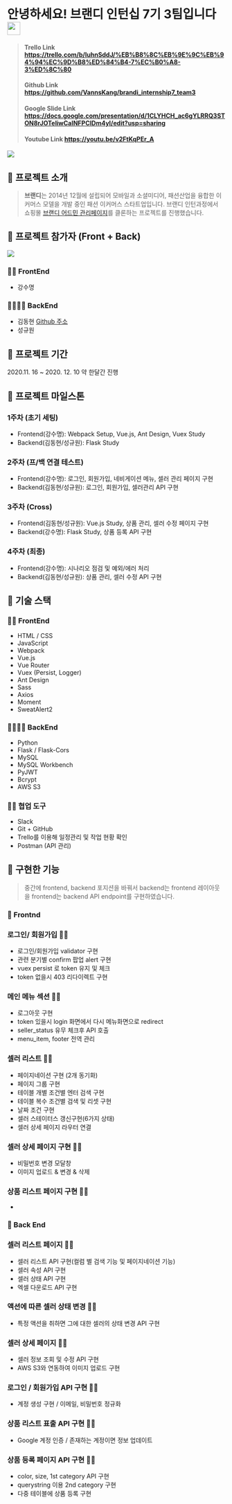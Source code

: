 # 안녕하세요! 브랜디 인턴십 7기 3팀입니다 <img src="https://raw.githubusercontent.com/MartinHeinz/MartinHeinz/master/wave.gif" width="30px">

>#### Trello Link https://trello.com/b/IuhnSddJ/%EB%B8%8C%EB%9E%9C%EB%94%94%EC%9D%B8%ED%84%B4-7%EC%B0%A8-3%ED%8C%80
>#### Github Link https://github.com/VannsKang/brandi_internship7_team3
>#### Google Slide Link https://docs.google.com/presentation/d/1CLYHCH_ac6gYLRRQ3STON8rJOTeIiwCaINFPClDm4yI/edit?usp=sharing
>#### Youtube Link https://youtu.be/v2FtKqPEr_A



![](https://www.brandi.co.kr/static/3.44.19/images/og-brandi.jpg)

## 👜 프로젝트 소개
>**브랜디**는 2014년 12월에 설립되어 모바일과 소셜미디어, 패션산업을 융합한 이커머스 모델을 개발 중인 패션 이커머스 스타트업입니다.
브랜디 인턴과정에서 쇼핑몰 [브랜디 어드민 관리페이지](https://admin.brandi.co.kr/)를 클론하는 프로젝트를 진행했습니다.

## 👜 프로젝트 참가자 (Front + Back)
![](https://user-images.githubusercontent.com/4216651/102052732-df8be280-3e29-11eb-86ef-be4e5f4ab8ab.jpg)

### 🧔🏻 FrontEnd
+ 강수명

### 🧑🏻👩🏻 BackEnd
+ 김동현 [Github 주소](https://github.com/Daphne-dev)
+ 성규원

## 👜 프로젝트 기간
2020.11. 16 ~ 2020. 12. 10 약 한달간 진행


## 👜 프로젝트 마일스톤
### 1주차 (초기 세팅)
* Frontend(강수명): Webpack Setup, Vue.js, Ant Design, Vuex Study
* Backend(김동현/성규원): Flask Study

### 2주차 (프/백 연결 테스트)
* Frontend(강수명): 로그인, 회원가입, 네비게이션 메뉴, 셀러 관리 페이지 구현
* Backend(김동현/성규원): 로그인, 회원가입, 셀러관리 API 구현 

### 3주차 (Cross)
* Frontend(김동현/성규원): Vue.js Study, 상품 관리, 셀러 수정 페이지 구현
* Backend(강수명): Flask Study, 상품 등록 API 구현

### 4주차 (최종)
* Frontend(강수명): 시나리오 점검 및 예외/에러 처리
* Backend(김동현/성규원): 상품 관리, 셀러 수정 API 구현

## 👜 기술 스택
### 🧔🏻  FrontEnd
+ HTML / CSS
+ JavaScript
+ Webpack
+ Vue.js
+ Vue Router
+ Vuex (Persist, Logger)
+ Ant Design
+ Sass
+ Axios
+ Moment
+ SweatAlert2

### 🧑🏻👩🏻 BackEnd
+ Python
+ Flask / Flask-Cors
+ MySQL
+ MySQL Workbench
+ PyJWT
+ Bcrypt
+ AWS S3


### 🤼‍♂️ 협업 도구
+ Slack
+ Git + GitHub
+ Trello를 이용해 일정관리 및 작업 현황 확인
+ Postman (API 관리)

## 👜 구현한 기능
>중간에 frontend, backend 포지션을 바꿔서 backend는 frontend 레이아웃을 frontend는 backend API endpoint를 구현하였습니다.

### 🧤 Frontnd

### 로그인/ 회원가입 🧔🏻
+ 로그인/회원가입 validator 구현
+ 관련 분기별 confirm 팝업 alert 구현
+ vuex persist 로 token 유지 및 체크
+ token 없을시 403 리다이렉트 구현

### 메인 메뉴 섹션 🧔🏻
+ 로그아웃 구현
+ token 있을시 login 화면에서 다시 메뉴화면으로 redirect
+ seller_status 유무 체크후 API 호출
+ menu_item, footer 전역 관리

### 셀러 리스트 🧔🏻
+ 페이지네이션 구현 (2개 동기화)
+ 페이지 그룹 구현
+ 테이블 개별 조건별 엔터 검색 구현
+ 테이블 복수 조건별 검색 및 리셋 구현
+ 날짜 조건 구현
+ 셀러 스테이터스 갱신구현(6가지 상태)
+ 셀러 상세 페이지 라우터 연결

### 셀러 상세 페이지 구현 🧑🏻 
+ 비밀번호 변경 모달창
+ 이미지 업로드 & 변경 & 삭제 

### 상품 리스트 페이지 구현 👩🏻
+ 

### 🧤 Back End

### 셀러 리스트 페이지 🧑🏻 
+ 셀러 리스트 API 구현(컬럼 별 검색 기능 및 페이지네이션 기능) 
+ 셀러 속성 API 구현
+ 셀러 상태 API 구현
+ 엑셀 다운로드 API 구현

### 액션에 따른 셀러 상태 변경 🧑🏻 
+ 특정 액션을 취하면 그에 대한 셀러의 상태 변경 API 구현

### 셀러 상세 페이지 🧑🏻 
+ 셀러 정보 조회 및 수정 API 구현
+ AWS S3와 연동하여 이미지 업로드 구현

### 로그인 / 회원가입 API 구현 👩🏻
+ 계정 생성 구현 / 이메일, 비밀번호 정규화

### 상품 리스트 표출 API 구현  👩🏻
+ Google 계정 인증 / 존재하는 계정이면 정보 업데이트

### 상품 등록 페이지 API 구현 🧔🏻
+ color, size, 1st category API 구현
+ querystring 이용 2nd category 구현
+ 다중 테이블에 상품 등록 구현

